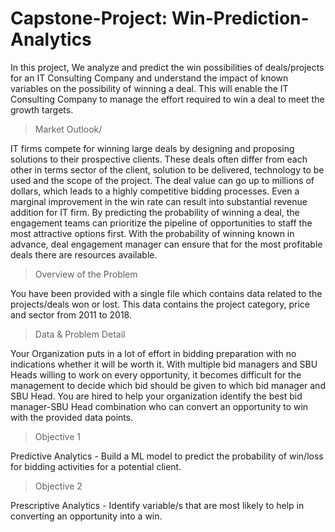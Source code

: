 # Capstone-Project: Win-Prediction-Analytics
In this project, We analyze and predict the win possibilities of deals/projects for an IT Consulting Company and understand the impact of known variables on the possibility of winning a deal. 
This will enable the IT Consulting Company to manage the effort required to win a deal to meet the growth targets.


> Market Outlook/

IT firms compete for winning large deals by designing and proposing solutions
to their prospective clients. These deals often differ from each other in terms sector of the
client, solution to be delivered, technology to be used and the scope of the
project. The deal value can go up to millions of dollars, which leads to a highly
competitive bidding processes. Even a marginal improvement in the win rate
can result into substantial revenue addition for IT firm.
By predicting the probability of winning a deal, the engagement teams can
prioritize the pipeline of opportunities to staff the most attractive options first.
With the probability of winning known in advance, deal engagement manager
can ensure that for the most profitable deals there are resources available.


> Overview of the Problem

You have been provided with a single file which contains data related to the
projects/deals won or lost. This data contains the project category, price and
sector from 2011 to 2018.


> Data & Problem Detail

Your Organization puts in a lot of effort in bidding preparation with no
indications whether it will be worth it. With multiple bid managers and SBU
Heads willing to work on every opportunity, it becomes difficult for the
management to decide which bid should be given to which bid manager and
SBU Head. You are hired to help your organization identify the best bid
manager-SBU Head combination who can convert an opportunity to win with
the provided data points.

> Objective  1

Predictive Analytics - Build a ML model to predict the probability
of win/loss for bidding activities for a potential client.

> Objective  2

Prescriptive Analytics - Identify variable/s that are most likely to
help in converting an opportunity into a win.
